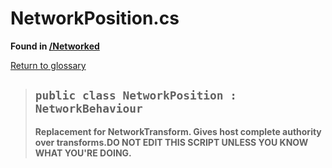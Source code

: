# NetworkPosition.cs
**Found in [/Networked](../BALLISTIC/Assets/Scripts/Networked/NetworkPosition.cs)**

[Return to glossary](glossary.md)

> ## `public class NetworkPosition : NetworkBehaviour`
> **Replacement for NetworkTransform. Gives host complete authority over transforms.DO NOT EDIT THIS SCRIPT UNLESS YOU KNOW WHAT YOU'RE DOING.**
> 
